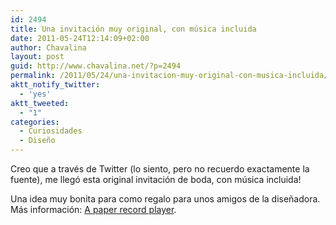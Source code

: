 ```yaml
---
id: 2494
title: Una invitación muy original, con música incluida
date: 2011-05-24T12:14:09+02:00
author: Chavalina
layout: post
guid: http://www.chavalina.net/?p=2494
permalink: /2011/05/24/una-invitacion-muy-original-con-musica-incluida/
aktt_notify_twitter:
  - 'yes'
aktt_tweeted:
  - "1"
categories:
  - Curiosidades
  - Diseño
---
```

Creo que a través de Twitter (lo siento, pero no recuerdo exactamente la fuente), me llegó esta original invitación de boda, con música incluida!

Una idea muy bonita para como regalo para unos amigos de la diseñadora. Más información: [A paper record player](http://kellianderson.com/blog/2011/04/a-paper-record-player/).

<div class="mm">
</div>
